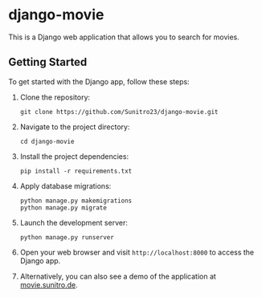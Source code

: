 # django-movie

This is a Django web application that allows you to search for movies.

## Getting Started

To get started with the Django app, follow these steps:

1. Clone the repository:

   ```shell
   git clone https://github.com/Sunitro23/django-movie.git
   ```

2. Navigate to the project directory:

   ```shell
   cd django-movie
   ```

3. Install the project dependencies:

   ```shell
   pip install -r requirements.txt
   ```

4. Apply database migrations:

   ```shell
   python manage.py makemigrations
   python manage.py migrate
   ```

5. Launch the development server:

   ```shell
   python manage.py runserver
   ```

6. Open your web browser and visit `http://localhost:8000` to access the Django app.

7. Alternatively, you can also see a demo of the application at [movie.sunitro.de](http://movie.sunitro.de).
